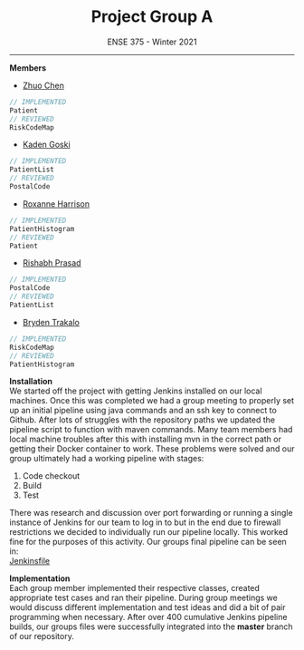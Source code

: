 <h1 align="center">Project Group A</h1>
<p align="center">ENSE 375 - Winter 2021</p>

---
**Members**
- [Zhuo Chen](Project%203/ZhuoChen.md)   
```javascript
// IMPLEMENTED
Patient
// REVIEWED
RiskCodeMap
```
- [Kaden Goski](Project%203/KadenGoski.md)
```javascript
// IMPLEMENTED
PatientList
// REVIEWED
PostalCode
```
- [Roxanne Harrison](Project%203/RoxanneHarrison.md) 
```javascript
// IMPLEMENTED
PatientHistogram
// REVIEWED
Patient
```
- [Rishabh Prasad](Project%203/RishabhPrasad.md)
```javascript
// IMPLEMENTED
PostalCode
// REVIEWED
PatientList
```  
- [Bryden Trakalo](Project%203/BrydenTrakalo.md)
```javascript
// IMPLEMENTED
RiskCodeMap
// REVIEWED
PatientHistogram
```

**Installation**  
We started off the project with getting Jenkins installed on our local machines.  Once this was completed we had a group meeting to properly set up an initial pipeline using java commands and an ssh key to connect to Github.  After lots of struggles with the repository paths we updated the pipeline script to function with maven commands.  Many team members had local machine troubles after this with installing mvn in the correct path or getting their Docker container to work.  These problems were solved and our group ultimately had a working pipeline with stages: 
1. Code checkout
2. Build
3. Test  

There was research and discussion over port forwarding or running a single instance of Jenkins for our team to log in to but in the end due to firewall restrictions we decided to individually run our pipeline locally.  This worked fine for the purposes of this activity.  Our groups final pipeline can be seen in:  
[Jenkinsfile](Jenkinsfile)  

**Implementation**  
Each group member implemented their respective classes, created appropriate test cases and ran their pipeline.  During group meetings we would discuss different implementation and test ideas and did a bit of pair programming when necessary.  After over 400 cumulative Jenkins pipeline builds, our groups files were successfully integrated into the __master__ branch of our repository.  